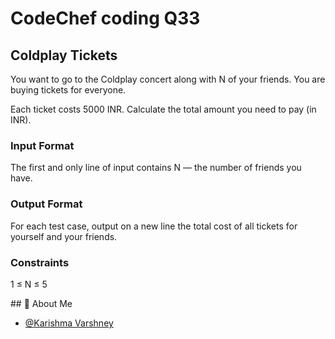 # CodeChef coding Q33

## Coldplay Tickets
You want to go to the Coldplay concert along with 
N of your friends. You are buying tickets for everyone.

Each ticket costs
5000 INR. Calculate the total amount you need to pay (in INR).

### Input Format
The first and only line of input contains 
N — the number of friends you have.
### Output Format
For each test case, output on a new line the total cost of all tickets for yourself and your friends.

### Constraints
1
≤
N
≤
5

​## 🚀 About Me

- [@Karishma Varshney](https://github.com/Karishma-Varshney)
